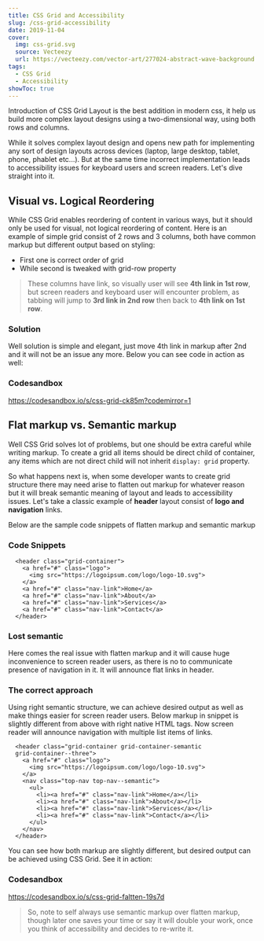 ```yaml
---
title: CSS Grid and Accessibility
slug: /css-grid-accessibility
date: 2019-11-04
cover:
  img: css-grid.svg
  source: Vecteezy
  url: https://vecteezy.com/vector-art/277024-abstract-wave-background
tags:
  - CSS Grid
  - Accessibility
showToc: true
---
```


Introduction of CSS Grid Layout is the best addition in modern css, it help us build more complex layout designs using a two-dimensional way, using both rows and columns.

While it solves complex layout design and opens new path for implementing any sort of design layouts across devices (laptop, large desktop, tablet, phone, phablet etc...). But at the same time incorrect implementation leads to accessibility issues for keyboard users and screen readers. Let's dive straight into it.

## Visual vs. Logical Reordering

While CSS Grid enables reordering of content in various ways, but it should only be used for visual, not logical reordering of content. Here is an example of simple grid consist of 2 rows and 3 columns, both have common markup but different output based on styling:

* First one is correct order of grid
* While second is tweaked with grid-row property

> These columns have link, so visually user will see **4th link in 1st row**, but screen readers and keyboard user will encounter problem, as tabbing will jump to **3rd link in 2nd row** then back to **4th link on 1st row**.

### Solution

Well solution is simple and elegant, just move 4th link in markup after 2nd and it will not be an issue any more. Below you can see code in action as well:

### Codesandbox

https://codesandbox.io/s/css-grid-ck85m?codemirror=1

## Flat markup vs. Semantic markup

Well CSS Grid solves lot of problems, but one should be extra careful while writing markup. To create a grid all items should be direct child of container, any items which are not direct child will not inherit `display: grid` property.

So what happens next is, when some developer wants to create grid structure there may need arise to flatten out markup for whatever reason but it will break semantic meaning of layout and leads to accessibility issues. Let's take a classic example of **header** layout consist of **logo and navigation** links.

Below are the sample code snippets of flatten markup and semantic markup

### Code Snippets

``` HTML:title=Flatten-Markup
  <header class="grid-container">
    <a href="#" class="logo">
      <img src="https://logoipsum.com/logo/logo-10.svg">
    </a>
    <a href="#" class="nav-link">Home</a>
    <a href="#" class="nav-link">About</a>
    <a href="#" class="nav-link">Services</a>
    <a href="#" class="nav-link">Contact</a>
  </header>
```

### Lost semantic

Here comes the real issue with flatten markup and it will cause huge inconvenience to screen reader users, as there is no to communicate presence of navigation in it. It will announce flat links in header.

### The correct approach

Using right semantic structure, we can achieve desired output as well as make things easier for screen reader users. Below markup in snippet is slightly different from above with right native HTML tags. Now screen reader will announce navigation with multiple list items of links.


``` HTML:title=Semantic-Markup
  <header class="grid-container grid-container-semantic
  grid-container--three">
    <a href="#" class="logo">
      <img src="https://logoipsum.com/logo/logo-10.svg">
    </a>
    <nav class="top-nav top-nav--semantic">
      <ul>
        <li><a href="#" class="nav-link">Home</a></li>
        <li><a href="#" class="nav-link">About</a></li>
        <li><a href="#" class="nav-link">Services</a></li>
        <li><a href="#" class="nav-link">Contact</a></li>
      </ul>
    </nav>
  </header>
```

You can see how both markup are slightly different, but desired output can be achieved using CSS Grid. See it in action:

### Codesandbox

https://codesandbox.io/s/css-grid-faltten-19s7d

> So, note to self always use semantic markup over flatten markup, though later one saves your time or say it will double your work, once you think of accessibility and decides to re-write it.
